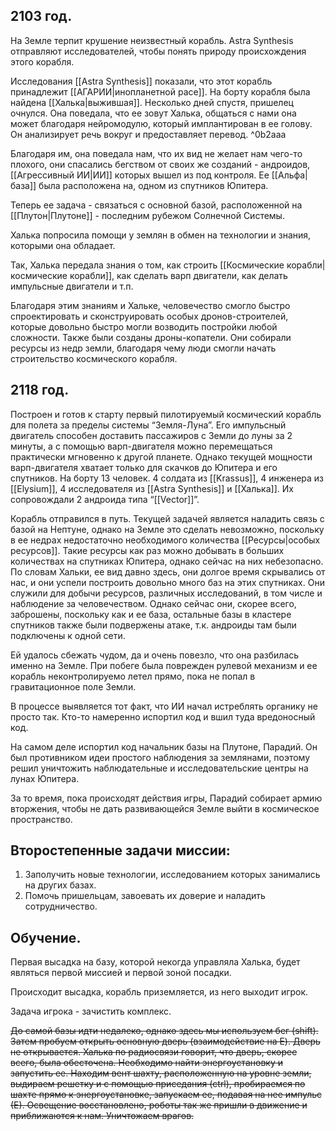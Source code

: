 ## 2103 год.

На Земле терпит крушение неизвестный корабль. Astra Synthesis отправляют исследователей, чтобы понять природу происхождения этого корабля.

Исследования [[Astra Synthesis]] показали, что этот корабль принадлежит [[АГАРИИ|инопланетной расе]]. На борту корабля была найдена [[Халька|выжившая]]. Несколько дней спустя, пришелец очнулся. Она поведала, что ее зовут Халька, общаться с нами она может благодаря нейромодулю, который имплантирован в ее голову. Он анализирует речь вокруг и предоставляет перевод. ^0b2aaa

Благодаря им, она поведала нам, что их вид не желает нам чего-то плохого, они спасались бегством от своих же созданий - андроидов, [[Агрессивный ИИ|ИИ]] которых вышел из под контроля. Ее [[Альфа|база]] была расположена на, одном из спутников Юпитера.  

Теперь ее задача - связаться с основной базой, расположенной на [[Плутон|Плутоне]] - последним рубежом Солнечной Системы. 

Халька попросила помощи у землян в обмен на технологии и знания, которыми она обладает.

Так, Халька передала знания о том, как строить [[Космические корабли|космические корабли]], как сделать варп двигатели, как делать импульсные двигатели и т.п.

Благодаря этим знаниям и Хальке, человечество смогло быстро спроектировать и сконструировать особых дронов-строителей, которые довольно быстро могли возводить постройки любой сложности. Также были созданы дроны-копатели. Они собирали ресурсы из недр земли, благодаря чему люди смогли начать строительство космического корабля. 
## 2118 год.
Построен и готов к старту первый пилотируемый космический корабль для полета за пределы системы “Земля-Луна”. Его импульсный двигатель способен доставить пассажиров с Земли до луны за 2 минуты, а с помощью варп-двигателя можно перемещаться практически мгновенно к другой планете. Однако текущей мощности варп-двигателя хватает только для скачков до Юпитера и его спутников. На борту 13 человек. 4 солдата из [[Krassus]], 4 инженера из [[Elysium]], 4 исследователя из [[Astra Synthesis]] и [[Халька]]. Их сопровождали 2 андроида типа “[[Vector]]”. 
 
Корабль отправился в путь. Текущей задачей является наладить связь с базой на Нептуне, однако на Земле это сделать невозможно, поскольку в ее недрах недостаточно необходимого количества [[Ресурсы|особых ресурсов]]. Такие ресурсы как раз можно добывать в больших количествах на спутниках Юпитера, однако сейчас на них небезопасно. По словам Хальки, ее вид давно здесь, они долгое время скрывались от нас, и они успели построить довольно много баз на этих спутниках. Они служили для добычи ресурсов, различных исследований, в том числе и наблюдение за человечеством. Однако сейчас они, скорее всего, заброшены, поскольку как и ее база, остальные базы в кластере спутников также были подвержены атаке, т.к. андроиды там были подключены к одной сети. 

Ей удалось сбежать чудом, да и очень повезло, что она разбилась именно на Земле. При побеге была поврежден рулевой механизм и ее корабль неконтролируемо летел прямо, пока не попал в гравитационное поле Земли.
 
 

В процессе выявляется тот факт, что ИИ начал истреблять органику не просто так. Кто-то намеренно испортил код и вшил туда вредоносный код.  

На самом деле испортил код начальник базы на Плутоне, Парадий. Он был противником идеи простого наблюдения за землянами, поэтому решил уничтожить наблюдательные и исследовательские центры на лунах Юпитера. 

За то время, пока происходят действия игры, Парадий собирает армию вторжения, чтобы не дать развивающейся Земле выйти в космическое пространство.


  


## Второстепенные задачи миссии: 

1. Заполучить новые технологии, исследованием которых занимались на других базах. 
2. Помочь пришельцам, завоевать их доверие и наладить сотрудничество.

  

## Обучение.
Первая высадка на базу, которой некогда управляла Халька, будет являться первой миссией и первой зоной посадки.

Происходит высадка, корабль приземляется, из него выходит игрок.

Задача игрока - зачистить комплекс.

~~До самой базы идти недалеко, однако здесь мы используем бег (shift). Затем пробуем открыть основную дверь (взаимодействие на E). Дверь не открывается. Халька по радиосвязи говорит, что дверь, скорее всего, была обесточена. Необходимо найти энергоустановку и запустить ее. Находим вент шахту, расположенную на уровне земли, выдираем решетку и с помощью приседания (ctrl), пробираемся по шахте прямо к энергоустановке, запускаем ее, подавая на нее импульс (Е). Освещение восстановлено, роботы так же пришли в движение и приближаются к нам. Уничтожаем врагов.~~
